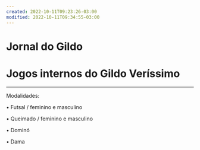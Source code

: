 ```yaml
---
created: 2022-10-11T09:23:26-03:00
modified: 2022-10-11T09:34:55-03:00
---
```


# Jornal do Gildo

# **Jogos internos do Gildo Veríssimo**
---

Modalidades:

 • Futsal / feminino e masculino
 
 • Queimado / feminino e masculino 

 • Dominó 

 • Dama
